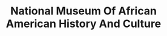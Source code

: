 ---
# This topic lives at
# https://digital.gov/topics/national-museum-of-african-american-history-and-culture

# Topic Title
title: "National Museum Of African American History And Culture"

# description — keep it short and clear
# summary: ""

# Weight
weight: 1

# For more information on managing topics,
# see https://github.com/GSA/digitalgov.gov/wiki/topics
---